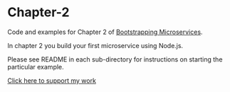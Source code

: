 # Chapter-2

Code and examples for Chapter 2 of [Bootstrapping Microservices](http://bit.ly/2o0aDsP).

In chapter 2 you build your first microservice using Node.js.

Please see README in each sub-directory for instructions on starting the particular example.

[Click here to support my work](https://www.codecapers.com.au/about#support-my-work)
